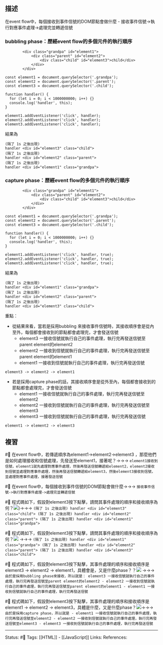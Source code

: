 

## 描述

在event flow中，每個接收到事件信號的DOM節點會做什麼
	- 接收事件信號->執行對應事件處理->處理完並轉遞信號

### bubbling phase：歷經event flow的多個元件的執行順序
```
        <div class="grandpa" id="element1">
            <div class="parent" id="element2">
                <div class="child" id="element3">child</div>
            </div>
        </div>
```


```
const element1 = document.querySelector('.grandpa');
const element2 = document.querySelector('.parent');
const element3 = document.querySelector('.child');

function handler() {
  for (let i = 0; i < 1000000000; i++) {}
  console.log('handler', this);
}

element1.addEventListener('click', handler);
element2.addEventListener('click', handler);
element3.addEventListener('click', handler);
```

結果為
```
(隔了 1s 之後出現)
handler <div id="element3" class="child">
(隔了 1s 之後出現)
handler <div id="element2" class="parent">
(隔了 1s 之後出現)
handler <div id="element1" class="grandpa">
```


### capture phase：歷經event flow的多個元件的執行順序

```
        <div class="grandpa" id="element1">
            <div class="parent" id="element2">
                <div class="child" id="element3">child</div>
            </div>
        </div>
```


```
const element1 = document.querySelector('.grandpa');
const element2 = document.querySelector('.parent');
const element3 = document.querySelector('.child');

function handler() {
  for (let i = 0; i < 1000000000; i++) {}
  console.log('handler', this);
}

element1.addEventListener('click', handler, true);
element2.addEventListener('click', handler, true);
element3.addEventListener('click', handler, true);
```

結果為
```
(隔了 1s 之後出現)
handler <div id="element1" class="grandpa">
(隔了 1s 之後出現)
handler <div id="element2" class="parent">
(隔了 1s 之後出現)
handler <div id="element3" class="child">
```



重點：
- 從結果來看，當若是採用bubbling 來接收事件信號時，其接收順序會是從內至外，每個都會接收到的節點都會處理完，才會發送信號
	- element3 一接收信號就執行自己的事件處理，執行完再發送信號至parent element的element2
	- element2 一接收到信號就執行自己的事件處理，執行完再發送信號至parent element的element1
	- element1 一接收到信號就執行自己的事件處理，執行完再發送信號
```
element3 -> element2 -> element1
```
- 若是採用capture phase的話，其接收順序會是從外至內，每個都會接收到的節點都會處理完，才會發送信號
	- element1 一接收信號就執行自己的事件處理，執行完再發送信號至element2
	- element2 一接收到信號就執行自己的事件處理，執行完再發送信號至element3
	- element3 一接收到信號就執行自己的事件處理，執行完再發送信號
```
element1 -> element2 -> element3
```
## 複習

#🧠 在event flow中，若傳遞順序為element1->element2->element3 ，那麼他們是如何處理接收和信號處理，先發送至element1，接著呢？->->-> `element1接收到信號，element1就先處理對應事件處理，然後再發送信號轉遞給element2，element2接收到信號並處理對應事件處理，然後再發送信號轉遞給element3，然後element3接收到信號，並處理對應事件處理，接著發送信號`
<!--SR:!2023-08-10,164,250-->

#🧠 在event flow中，每個接收到事件信號的DOM節點會做什麼->->-> `接收事件信號->執行對應事件處理->處理完並轉遞信號`
<!--SR:!2023-09-21,193,250-->

#🧠 程式碼如下，假設對element3按下點擊，請問其事件處理的順序和接收順序為何？![](https://res.cloudinary.com/dqfxgtyoi/image/upload/v1668439773/blog/javascript/event/event-flow/bubbling-phase-execution-order_zzygfc.png))->->-> `(隔了 1s 之後出現) handler <div id="element3" class="child"> (隔了 1s 之後出現) handler <div id="element2" class="parent"> (隔了 1s 之後出現) handler <div id="element1" class="grandpa">`
<!--SR:!2023-03-22,81,250-->

#🧠 程式碼如下，假設對element3按下點擊，請問其事件處理的順序和接收順序為何？![](https://res.cloudinary.com/dqfxgtyoi/image/upload/v1668439773/blog/javascript/event/event-flow/capture-phase-execution-order_dwacbc.png) ->->-> `(隔了 1s 之後出現) handler <div id="element1" class="grandpa"> (隔了 1s 之後出現) handler <div id="element2" class="parent"> (隔了 1s 之後出現) handler <div id="element3" class="child">`
<!--SR:!2023-08-30,180,250-->

#🧠 程式碼如下，假設對element3按下點擊，其事件處理的順序和接收順序是element3 -> element2 -> element1，具體會是，又是什麼phase？？![](https://res.cloudinary.com/dqfxgtyoi/image/upload/v1668439773/blog/javascript/event/event-flow/bubbling-phase-execution-order_zzygfc.png) ->->-> `由於是採用bubbling phase來接收，所以就是： element3 一接收信號就執行自己的事件處理，執行完再發送信號至parent element的element2 - element2 一接收到信號就執行自己的事件處理，執行完再發送信號至parent element的element1 - element1 一接收到信號就執行自己的事件處理，執行完再發送信號`
<!--SR:!2023-09-22,194,250-->

#🧠 程式碼如下，假設對element3按下點擊，其事件處理的順序和接收順序是element1 -> element2 -> element3，具體是什麼，又是什麼phase？![](https://res.cloudinary.com/dqfxgtyoi/image/upload/v1668439773/blog/javascript/event/event-flow/capture-phase-execution-order_dwacbc.png)->->-> `由於是採用capture phase，所以就是	- element1 一接收信號就執行自己的事件處理，執行完再發送信號至element2 - element2 一接收到信號就執行自己的事件處理，執行完再發送信號至element3 - element3 一接收到信號就執行自己的事件處理，執行完再發送信號`
<!--SR:!2023-03-21,79,250-->




---
Status: #🌱 
Tags:
[[HTML]] - [[JavaScript]]
Links:
References: